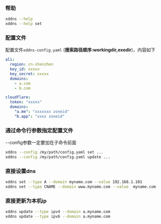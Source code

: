 
### 帮助

```bash
xddns --help
xddns --help set
```

### 配置文件

配置文件`xddns-config.yaml` (**搜索路径顺序:workingdir,exedir**)，内容如下
```yaml
ali:
  region: cn-shenzhen
  key_id: xxxxx
  key_secret: xxxxx
  domains:
    - a.com
    - b.com

cloudflare:
  token: "xxxxx"
  domains:
    "a.me": "xxxxxxx zoneid"
    "b.app": "xxxx zoneid"
```

### 通过命令行参数指定配置文件

--config参数一定要加在子命令前面

```bash
xddns --config /my/path/config.yaml set ...
xddns --config /my/path/config.yaml update ...
```


### 直接设置dns

```bash
xddns set --type A --domain myname.com --value 192.168.1.101
xddns set --type CNAME --domain www.myname.com --value  myname.com
```


### 直接更新为本机ip
```bash
xddns update --type ipv4 --domain a.myname.com
xddns update --type ipv6 --domain a.myname.com
```